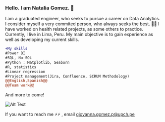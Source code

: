 ### Hello. I am Natalia Gomez. 👋

I am a graduated engineer, who seeks to pursue a career on Data Analytics. I consider myself a very commited person, who always seeks the best. 
:woman_technologist:
I have worked on health related projects, as some others to practice. 
Currently, I live in Lima, Peru. My main objective is to gain experience as well as developing my current skills. 

```diff
+My skills
#Power BI
#SQL, No-SQL
#Python : Matplotlib, Seaborn
#R, statistics
#Linear regression
#Project management(Jira, Confluence, SCRUM Methodology)
@@English,Spanish@@
@@Team work@@
```

And more to come!

![Alt Text](https://github.com/caitcyan/caitcyan/blob/main/muestra.gif)


If you want to reach me ⚡⚡ , email giovanna.gomez.p@upch.pe



<!--
**caitcyan/caitcyan** is a ✨ _special_ ✨ repository because its `README.md` (this file) appears on your GitHub profile.

Here are some ideas to get you started:

- 🔭 I’m currently working on ...
- 🌱 I’m currently learning ...
- 👯 I’m looking to collaborate on ...
- 🤔 I’m looking for help with ...
- 💬 Ask me about ...
- 📫 How to reach me: ...
- 😄 Pronouns: ...
- ⚡ Fun fact: ...
-->


